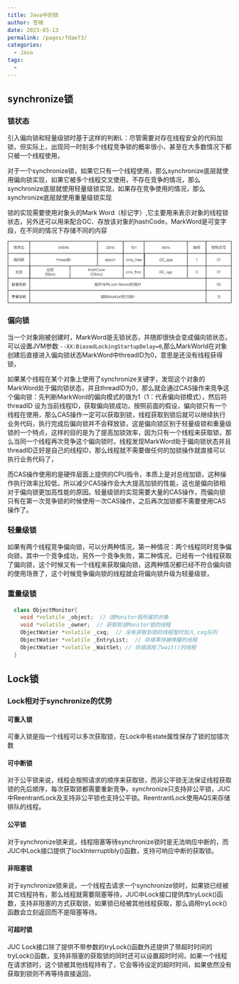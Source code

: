 ```yaml
---
title: Java中的锁
author: 苍晓
date: 2023-03-13
permalink: /pages/fdae73/
categories: 
  - Java
tags: 
  - 
---
```

## synchronize锁

### 锁状态

引入偏向锁和轻量级锁时基于这样的判断L：尽管需要对存在线程安全的代码加锁，但实际上，出现同一时刻多个线程竞争锁的概率很小，甚至在大多数情况下都只被一个线程使用，

对于一个synchronize锁，如果它只有一个线程使用，那么synchronize底层就使用偏向锁实现，如果它被多个线程交叉使用，不存在竞争的情况，那么synchronize底层就使用轻量级锁实现，如果存在竞争使用的情况，那么synchronize底层就使用重量级锁实现

锁的实现需要使用对象头的Mark Word（标记字）,它主要用来表示对象的线程锁状态，另外还可以用来配合GC、存放该对象的hashCode，MarkWord是可变字段，在不同的情况下存储不同的内容

![image-20230328220751986](./assets/MarkWord.png)



### 偏向锁

当一个对象刚被创建时，MarkWord是无锁状态，并随即很快会变成偏向锁状态，可以设置JVM参数 `--XX:BiasedLockingStartupDelay=0`,那么MarkWorld在对象创建后直接进入偏向锁状态MarkWord中threadID为0，意思是还没有线程获得锁，

如果某个线程在某个对象上使用了synchronize关键字，发现这个对象的MarkWord处于偏向锁状态，并且threadID为0，那么就会通过CAS操作来竞争这个偏向锁：先判断MarkWord的偏向模式的值为1（1：代表偏向锁模式），然后将threadID 设为当前线程ID，获取偏向锁成功，按照前面的假设，偏向锁只有一个线程在使用，那么CAS操作一定可以获取到锁，线程获取到锁后就可以继续执行业务代码，执行完成后偏向锁并不会释放锁，这是偏向锁区别于轻量级锁和重量级锁的一个特点，这样的目的是为了提高加锁效率，因为只有一个线程来获取锁，那么当同一个线程再次竞争这个偏向锁时，线程发现MarkWord处于偏向锁状态并且threadID正好是自己的线程ID，那么线程就不需要做任何的加锁操作就直接可以执行业务代码了，

而CAS操作使用的是硬件层面上提供的CPU指令，本质上是对总线加锁，这种操作执行效率比较低，所以减少CAS操作会大大提高加锁的性能，这也是偏向锁相对于偏向锁更加高性能的原因。轻量级锁的实现需要大量的CAS操作，而偏向锁只有在第一次竞争锁的时候使用一次CAS操作，之后再次加锁都不需要使用CAS操作了。



### 轻量级锁

如果有两个线程竞争偏向锁，可以分两种情况，第一种情况：两个线程同时竞争偏向锁，其中一个竞争成功，另外一个竞争失败，第二种情况，已经有一个线程获取了偏向锁，这个时候又有一个线程来获取偏向锁，这两种情况都已经不符合偏向锁的使用场景了，这个时候竞争偏向锁的线程就会将偏向锁升级为轻量级锁，

### 重量级锁
```C++
  class ObjectMonitor{
    void *volatile _object;  // 改Monitor锁所属的对象
    void *volatile _owner;  // 获取到该Monitor锁的线程
    ObjectWatier *volatile _cxq;  // 没有获取到锁的线程暂时加入_cxq队列
    ObjectWatier *volatile _EntryList;  // 存储等待被唤醒的线程
    ObjectWatier *volatile _WaitSet; // 存储调用了wait()的线程
  }
```

## Lock锁

### Lock相对于synchronize的优势


#### 可重入锁
 可重入锁是指一个线程可以多次获取锁，在Lock中有state属性保存了锁的加错次数
#### 可中断锁
  对于公平锁来说，线程会按照请求的顺序来获取锁，而非公平锁无法保证线程获取锁的先后顺序，每次获取锁都需要重新竞争，synchronize只支持非公平锁，JUC中ReentrantLock及支持非公平锁也支持公平锁。ReentrantLock使用AQS来存储排队的线程。
#### 公平锁
对于synchronize锁来说，线程阻塞等待synchronize锁时是无法响应中断的，而JUC中Lock接口提供了lockInterruptibly()函数，支持可响应中断的获取锁。
#### 非阻塞锁
对于synchronize锁来说，一个线程去请求一个synchronize锁时，如果锁已经被其它线程持有，那么线程就需要阻塞等待，JUC中Lock接口提供库tryLock()函数，支持非阻塞的方式获取锁，如果锁已经被其他线程获取，那么调用tryLock()函数会立刻返回而不是阻塞等待。
#### 可超时锁
JUC Lock接口除了提供不带参数的tryLock()函数外还提供了带超时时间的tryLock()函数，支持非阻塞的获取锁的同时还可以设置超时时间，如果一个线程在请求锁时，这个锁被其他线程持有了，它会等待设定的超时时间，如果依然没有获取到锁则不再等待直接返回，
